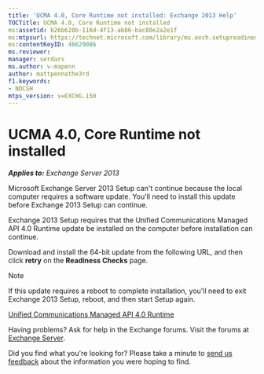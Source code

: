 ```yaml
---
title: 'UCMA 4.0, Core Runtime not installed: Exchange 2013 Help'
TOCTitle: UCMA 4.0, Core Runtime not installed
ms:assetid: b26b628b-116d-4f13-ab86-bac80e2a2e1f
ms:mtpsurl: https://technet.microsoft.com/library/ms.exch.setupreadiness.ucmaredistmsi(v=EXCHG.150)
ms:contentKeyID: 46629086
ms.reviewer: 
manager: serdars
ms.author: v-mapenn
author: mattpennathe3rd
f1.keywords:
- NOCSH
mtps_version: v=EXCHG.150
---
```


# UCMA 4.0, Core Runtime not installed

_**Applies to:** Exchange Server 2013_

Microsoft Exchange Server 2013 Setup can't continue because the local computer requires a software update. You'll need to install this update before Exchange 2013 Setup can continue.

Exchange 2013 Setup requires that the Unified Communications Managed API 4.0 Runtime update be installed on the computer before installation can continue.

Download and install the 64-bit update from the following URL, and then click **retry** on the **Readiness Checks** page.

> [!NOTE]
> If this update requires a reboot to complete installation, you'll need to exit Exchange 2013 Setup, reboot, and then start Setup again.

[Unified Communications Managed API 4.0 Runtime](https://go.microsoft.com/fwlink/p/?linkid=258269)

Having problems? Ask for help in the Exchange forums. Visit the forums at [Exchange Server](https://go.microsoft.com/fwlink/p/?linkid=60612).

Did you find what you're looking for? Please take a minute to [send us feedback](mailto:exsetuphelpfeedback@microsoft.com?subject=exchange%202013%20setup%20help%20feedback) about the information you were hoping to find.
